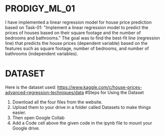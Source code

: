 # PRODIGY_ML_01
I have implemented a linear regression model for house price prediction based on Task-01: "Implement a linear regression model to predict the prices of houses based on their square footage and the number of bedrooms and bathrooms." The goal was to find the best-fit line (regression line) that predicts the house prices (dependent variable) based on the features such as square footage, number of bedrooms, and number of bathrooms (independent variables).
# DATASET
Here is the dataset used: https://www.kaggle.com/c/house-prices-advanced-regression-techniques/data
#Steps for Using the Dataset
1. Download all the four files from the website.
2. Upload them to your drive in a folder called Datasets to make things easier.
3. Then open Google Collab
4. Add a Code cell above the given code in the ipynb file to mount your Google drive.
